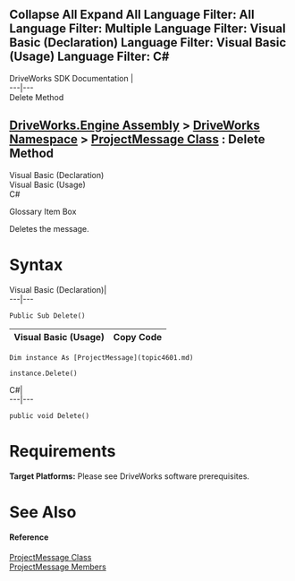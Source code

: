 Collapse All Expand All Language Filter: All  Language Filter: Multiple  Language Filter: Visual Basic (Declaration) Language Filter: Visual Basic (Usage) Language Filter: C#  
---  
DriveWorks SDK Documentation  |   
---|---  
Delete Method   
  
[DriveWorks.Engine Assembly](topic2156.md) > [DriveWorks Namespace](topic2159.md) > [ProjectMessage Class](topic4601.md) : Delete Method  
---  
  
Visual Basic (Declaration)    
Visual Basic (Usage)    
C# 

Glossary Item Box

Deletes the message. 

# Syntax

Visual Basic (Declaration)|   
---|---  
      
    
    Public Sub Delete()   
  
Visual Basic (Usage)| Copy Code  
---|---  
      
    
    Dim instance As [ProjectMessage](topic4601.md)
     
    instance.Delete()  
  
C#|   
---|---  
      
    
    public void Delete()  
  
# Requirements

**Target Platforms:** Please see DriveWorks software prerequisites.

# See Also

#### Reference

[ProjectMessage Class](topic4601.md)   
[ProjectMessage Members](topic4602.md)


